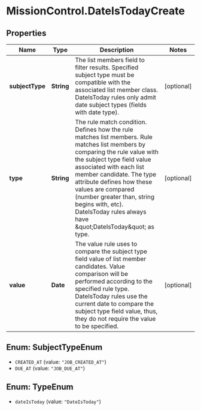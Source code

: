 # MissionControl.DateIsTodayCreate

## Properties
Name | Type | Description | Notes
------------ | ------------- | ------------- | -------------
**subjectType** | **String** | The list members field to filter results. Specified subject type must be compatible with the associated list member class. DateIsToday rules only admit date subject types (fields with date type). | [optional] 
**type** | **String** | The rule match condition. Defines how the rule matches list members. Rule matches list members by comparing the rule value with the subject type field value associated with each list member candidate. The type attribute defines how these values are compared (number greater than, string begins with, etc). DateIsToday rules always have \&quot;DateIsToday\&quot; as type. | [optional] 
**value** | **Date** | The value rule uses to compare the subject type field value of list member candidates. Value comparison will be performed according to the specified rule type. DateIsToday rules use the current date to compare the subject type field value, thus, they do not require the value to be specified. | [optional] 

<a name="SubjectTypeEnum"></a>
## Enum: SubjectTypeEnum

* `CREATED_AT` (value: `"JOB_CREATED_AT"`)
* `DUE_AT` (value: `"JOB_DUE_AT"`)


<a name="TypeEnum"></a>
## Enum: TypeEnum

* `dateIsToday` (value: `"DateIsToday"`)


